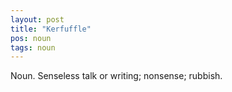 ```yaml
---
layout: post
title: "Kerfuffle"
pos: noun
tags: noun
---
```

Noun. Senseless talk or writing; nonsense; rubbish.
